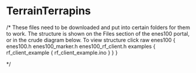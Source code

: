 # TerrainTerrapins
/*
These files need to be downloaded and put into certain folders for them to work.
The structure is shown on the Files section of the enes100 portal, or in the crude diagram below.
To view structure click raw
enes100
  {
    enes100.h
    enes100_marker.h
    enes100_rf_client.h
    examples
      {
      rf_client_example
        {
          rf_client_example.ino
        }
      }
  }

*/
